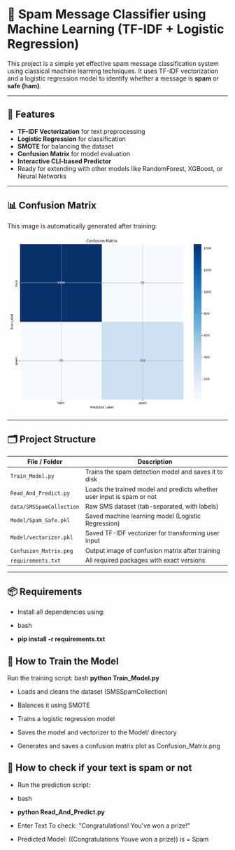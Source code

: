 # 📧 Spam Message Classifier using Machine Learning (TF-IDF + Logistic Regression)

This project is a simple yet effective spam message classification system using classical machine learning techniques. It uses TF-IDF vectorization and a logistic regression model to identify whether a message is **spam** or **safe (ham)**.

---

## 🔧 Features

- **TF-IDF Vectorization** for text preprocessing  
- **Logistic Regression** for classification  
- **SMOTE** for balancing the dataset  
- **Confusion Matrix** for model evaluation  
- **Interactive CLI-based Predictor**  
- Ready for extending with other models like RandomForest, XGBoost, or Neural Networks

---

## **📊 Confusion Matrix**

This image is automatically generated after training:

![Confusion Matrix](Confusion_Matrix/Confusion_Matrix.png)

---

## 🗂️ Project Structure

| File / Folder              | Description                                                                 |
|---------------------------|-----------------------------------------------------------------------------|
| `Train_Model.py`          | Trains the spam detection model and saves it to disk                       |
| `Read_And_Predict.py`     | Loads the trained model and predicts whether user input is spam or not     |
| `data/SMSSpamCollection`  | Raw SMS dataset (tab-separated, with labels)                                |
| `Model/Spam_Safe.pkl`     | Saved machine learning model (Logistic Regression)                         |
| `Model/vectorizer.pkl`    | Saved TF-IDF vectorizer for transforming user input                         |
| `Confusion_Matrix.png`    | Output image of confusion matrix after training                             |
| `requirements.txt`        | All required packages with exact versions                                   |

---

## 📦 Requirements

- Install all dependencies using:

- bash
- **pip install -r requirements.txt**


## 🚀 How to Train the Model
Run the training script:
bash
**python Train_Model.py**

- Loads and cleans the dataset (SMSSpamCollection)

- Balances it using SMOTE

- Trains a logistic regression model

- Saves the model and vectorizer to the Model/ directory

- Generates and saves a confusion matrix plot as Confusion_Matrix.png


## **🔮 How to check if your text is spam or not**
- Run the prediction script:

- bash
- **python Read_And_Predict.py**

- Enter Text To check: "Congratulations! You've won a prize!"
- Predicted Model: ((Congratulations Youve won a prize)) is = Spam


